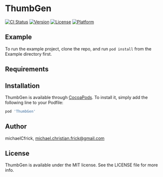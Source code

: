 # ThumbGen

[![CI Status](https://img.shields.io/travis/michaelCfrick/ThumbGen.svg?style=flat)](https://travis-ci.org/michaelCfrick/ThumbGen)
[![Version](https://img.shields.io/cocoapods/v/ThumbGen.svg?style=flat)](https://cocoapods.org/pods/ThumbGen)
[![License](https://img.shields.io/cocoapods/l/ThumbGen.svg?style=flat)](https://cocoapods.org/pods/ThumbGen)
[![Platform](https://img.shields.io/cocoapods/p/ThumbGen.svg?style=flat)](https://cocoapods.org/pods/ThumbGen)

## Example

To run the example project, clone the repo, and run `pod install` from the Example directory first.

## Requirements

## Installation

ThumbGen is available through [CocoaPods](https://cocoapods.org). To install
it, simply add the following line to your Podfile:

```ruby
pod 'ThumbGen'
```

## Author

michaelCfrick, michael.christian.frick@gmail.com

## License

ThumbGen is available under the MIT license. See the LICENSE file for more info.
